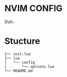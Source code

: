 # NVIM CONFIG

Duh.

# Stucture

```
├── init.lua
├── lua
│   └── config
│       └── options.lua
└── README.md
```
